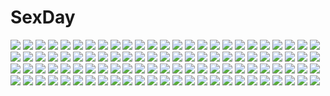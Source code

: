 # SexDay
![](https://konachan.com/image/16dc0aa61ad13217f58884409804d276/Konachan.com%20-%20257113%202girls%20bikini%20bikini_top%20blush%20braids%20breasts%20garter%20headdress%20long_hair%20navel%20open_shirt%20petals%20saber%20short_hair%20swimsuit%20thighhighs%20white_hair.jpg)
![](https://konachan.com/image/cc19b9d0329ff3489f01f29de94129ef/Konachan.com%20-%2040260%20da_capo_ii.jpg)
![](https://konachan.com/jpeg/a270e02ab0105a15f54c2cad9a8cfe1e/Konachan.com%20-%20297436%20azur_lane%20blush%20bow%20bunny_ears%20green_eyes%20group%20hajikaji%20hat%20headband%20long_hair%20microphone%20navel%20ponytail%20red_eyes%20skirt%20twintails%20white_hair%20wink.jpg)
![](https://konachan.com/image/3b18a54fd46c163a22b5dd22f4249776/Konachan.com%20-%2067297%20aika_s_granzchesta%20alice_carroll%20aria%20beach%20mizunashi_akari%20signed.jpg)
![](https://konachan.com/jpeg/eaeb0a03974513b659cef7d9c1dc027d/Konachan.com%20-%20298751%20animal_ears%20blush%20bow%20brown_eyes%20brown_hair%20cat_smile%20close%20cropped%20doggirl%20hat%20long_hair%20original%20prophet_heart%20school_uniform%20waifu2x%20white.jpg)
![](https://konachan.com/jpeg/4238f59b53c6595312486ea82274b44c/Konachan.com%20-%20187178%20ass%20ayase_hazuki%20blue_hair%20breasts%20game_cg%20kamidere%20nipples%20nude%20short_hair%20sky%20uesugi_chihaya.jpg)
![](https://konachan.com/image/d3fe70c9b165b69a650ac0eff300871c/Konachan.com%20-%20133999%20animal%20bird%20cherry%20food%20fruit%20hibird%20katekyou_hitman_reborn%20tagme_%28artist%29.jpg)
![](https://konachan.com/jpeg/ca2b09ef4b181de991c4cba788f6fb34/Konachan.com%20-%20218313%20hatsune_miku%20long_hair%20sakura_miku%20tagme%20twintails%20vocaloid.jpg)
![](https://konachan.com/jpeg/8f7dedd1290c59d4f6af7ee2b5455040/Konachan.com%20-%20268004%202girls%20apron%20blonde_hair%20bow%20clouds%20dress%20game_cg%20goggles%20headdress%20long_hair%20maid%20ponytail%20short_hair%20skirt_lift%20sky%20twintails%20waifu2x%20water%20wet.jpg)
![](https://konachan.com/image/1b097c0f58578cfc8f3bb57b6e29f173/Konachan.com%20-%20159681%20annie_hastur%20aqua_eyes%20aqua_hair%20computer%20doll%20game_console%20hatsune_miku%20headphones%20mikudayoo%20poring%20thighhighs%20touhou%20twintails%20vocaloid%20zaxwu.jpg)
![](https://konachan.com/jpeg/374afd8512795aa6d8676868da552b0e/Konachan.com%20-%20101872%20bunny%20dress%20goth-loli%20gray_hair%20hashimoto_takashi%20hat%20kasugano_sora%20lolita_fashion%20long_hair%20sphere%20thighhighs%20yosuga_no_sora.jpg)
![](https://konachan.com/image/86b0b80e7d9db9fc2d83d3c83894c802/Konachan.com%20-%20194436%20animal_ears%20blonde_hair%20desert%20long_hair%20nukomasu%20original%20tail.jpg)
![](https://konachan.com/image/553192e277ec24fbf16fb14a8ec93502/Konachan.com%20-%2022753%20trigun%20vash_the_stampede.jpg)
![](https://konachan.com/image/1e84021825621149d675b1b5c6af1bb9/Konachan.com%20-%20292632%20building%20city%20maeda_mic%20original%20scenic%20short_hair%20skirt%20umbrella.jpg)
![](https://konachan.com/jpeg/fab484bb9942c7807252cab2c13505f2/Konachan.com%20-%2042860%20anonono%20panties%20underwear.jpg)
![](https://konachan.com/jpeg/1732ba4a13d5398cafbfbaeb350d25f4/Konachan.com%20-%20283833%20black_hair%20blue_eyes%20blush%20bow%20breasts%20fang%20flowers%20gloves%20green_eyes%20group%20hat%20kneehighs%20long_hair%20navel%20original%20red_eyes%20rose%20shirt%20skirt.jpg)
![](https://konachan.com/jpeg/92d48eb99afed7b9219d456b8c9ece51/Konachan.com%20-%2077703%20blonde_hair%20blush%20breasts%20game_cg%20iro_ni_ide_ni_keri_waga_koi_wa%20long_hair%20narumi_yuu%20nipples%20nude%20tenjo_rio%20windmill_%28company%29.jpg)
![](https://konachan.com/jpeg/27b133d825235e4cce7442b6cad5b61a/Konachan.com%20-%20165948%20bath%20bathtub%20blonde_hair%20blush%20breasts%20game_cg%20gray_hair%20hirohara_honoka%20lass%20nipples%20nude%20takagi_sana%20takagi_shun%20youta.jpg)
![](https://konachan.com/image/e1b5633b0ccfbb77c1fb8b5a87a96e0b/Konachan.com%20-%2088255%20bikini%20blonde_hair%20blue_eyes%20izumi_mahiru%20long_hair%20swimsuit%20tales_of_the_abyss%20tear_grants.jpg)
![](https://konachan.com/image/20be2349973937525c2d2762bd762be2/Konachan.com%20-%2083017%20ass%20carnelian%20fujita_nodoka%20panties%20para-sol%20underwear.jpg)
![](https://konachan.com/jpeg/353edb2afc61a37de9bc0fd6f9562551/Konachan.com%20-%20236438%20animal_ears%20bell%20blush%20bow%20breasts%20catgirl%20cleavage%20headdress%20heart%20long_hair%20maid%20neko_works%20nekopara%20sayori%20uniform%20waitress%20white%20wristwear.jpg)
![](https://konachan.com/image/795767fdb83f5df47ee62434b591b360/Konachan.com%20-%2034168%20ayanami_rei%20neon_genesis_evangelion.jpg)
![](https://konachan.com/jpeg/9b5bfdd3f9521f7e679e35adf5a88177/Konachan.com%20-%20272876%20ass%20blonde_hair%20bodysuit%20clouds%20demon%20fang%20horns%20moon%20night%20orange_eyes%20original%20pantyhose%20ponytail%20sky%20succubus%20tail%20tiffy%20torn_clothes%20wings.jpg)
![](https://konachan.com/image/3f6547e571f5784e5ab7914f6d16ee3d/Konachan.com%20-%20201188%203d%20all_male%20blonde_hair%20blue_eyes%20gradient%20gray%20howl%20howl%27s_moving_castle%20ikedan%20male%20necklace%20realistic%20short_hair.jpg)
![](https://konachan.com/image/fe000d100bb435096b867129dd3a37ea/Konachan.com%20-%209423%20kino_no_tabi%20kuroboshi_kouhaku.jpg)
![](https://konachan.com/image/871d511a29143f4e6eacb639bbbdc739/Konachan.com%20-%20181214%20blue_eyes%20blue_hair%20breasts%20cleavage%20dahl_lange%20league_of_legends%20long_hair%20sona_buvelle%20twintails%20watermark.jpg)
![](https://konachan.com/image/9bf7d936b9e674c62d48220cfa8b75fd/Konachan.com%20-%20186288%202girls%20ass%20black_hair%20fang%20horns%20megami%20momo_kyun_sword%20momoko_%28momo_kyun_sword%29%20nude%20panties%20pointed_ears%20scan%20topless%20underwear%20watanabe_sou%20yuri.jpg)
![](https://konachan.com/image/4b8fc63b5135adcc9f823433477490ac/Konachan.com%20-%20158825%20blush%20breasts%20fang%20green_eyes%20haiyore%21_nyaruko-san%20nipple_slip%20nipples%20nyaruko%20stockings%20tagme%20yottin.jpg)
![](https://konachan.com/image/82dc03d3f0031fd9f993acc19b5b19c2/Konachan.com%20-%20156081%20black_hair%20hyperdimension_neptunia%20navel%20noire%20red_eyes%20tsunako%20twintails.jpg)
![](https://konachan.com/image/939fbf8eaa278187c755d7b20953e7c1/Konachan.com%20-%20289718%20blush%20breast_grab%20breasts%20hata_no_kokoro%20long_hair%20mask%20nipples%20nude%20penis%20pink_eyes%20pink_hair%20pussy%20rak_%28kuraga%29%20sex%20touhou%20uncensored.jpg)
![](https://konachan.com/image/0c23598160e811544d1c6b26c53ea4d3/Konachan.com%20-%20261861%20brown_eyes%20brown_hair%20candy%20cherry_blossoms%20flowers%20lollipop%20petals%20saitom%20scan%20school_uniform%20shade%20short_hair%20skirt%20stairs.jpg)
![](https://konachan.com/image/55fe792d9ca3587fb3036c1c3df574cb/Konachan.com%20-%20134092%20kusanagi_kikoku%20long_hair%20monochrome%20original%20twintails.jpg)
![](https://konachan.com/image/1715e3baad1962016818e8cec44d5fd6/Konachan.com%20-%20136167%20league_of_legends%20long_hair%20lulu%20pointed_ears%20ricegnat%20tagme%20veigar.jpg)
![](https://konachan.com/image/c44255a6f17cc6000b904070912fdd4a/Konachan.com%20-%20277293%202girls%20anthropomorphism%20blue_eyes%20blush%20cameltoe%20carbon12th%20erect_nipples%20hat%20long_hair%20short_hair%20spread_legs%20swimsuit%20twintails%20white_hair.jpg)
![](https://konachan.com/image/677e99f22103fc37e78ae4278365e52d/Konachan.com%20-%20199469%202girls%20apple%20blonde_hair%20blue_eyes%20cherry%20crossover%20food%20fruit%20kantoku%20kneehighs%20long_hair%20orange_hair%20petals%20shirt%20skirt%20strawberry%20thighhighs%20tie.jpg)
![](https://konachan.com/jpeg/80819599b10a5407988d161e5dd0f9af/Konachan.com%20-%20289945%20brown_eyes%20brown_hair%20long_hair%20scaleph_%28329208149%29%20shinka_musume%20shinka_musume_channel%20skirt%20thighhighs%20twintails%20watermark.jpg)
![](https://konachan.com/jpeg/f72f5c2f13b10d542e789e03e83222dc/Konachan.com%20-%20225944%20animal_ears%20bicolored_eyes%20black_hair%20blush%20catgirl%20gloves%20hoodie%20kisaragi_kaya%20long_hair%20necklace%20original%20tail%20waifu2x%20white_hair.jpg)
![](https://konachan.com/jpeg/c5adec59e410c2fb498ea995857934be/Konachan.com%20-%20180730%202girls%20alcot%20blonde_hair%20blue_eyes%20blue_hair%20blush%20bow%20clover_day%27s%20hat%20orange_eyes%20skirt%20takakura_anri%20takakura_anzu%20thighhighs%20torinannkotsukushi.jpg)
![](https://konachan.com/image/b910bc4ab6e83e637d6a3b77f984a7db/Konachan.com%20-%20231005%20animal%20bird%20brown_hair%20clouds%20haraguroi_you%20japanese_clothes%20kuon_%28utawarerumono%29%20leaves%20long_hair%20ponytail%20tail%20utawarerumono%20yellow_eyes%20yukata.jpg)
![](https://konachan.com/jpeg/7d610428312acc36601b3d2c934ff3d9/Konachan.com%20-%20290383%20aegislash%20barefoot%20black%20braids%20choker%20cropped%20demon%20dress%20dusknoir%20fang%20gengar%20lack%20loli%20long_hair%20mimikyu%20pokemon%20red_eyes%20twintails%20wings%20wristwear.jpg)
![](https://konachan.com/jpeg/cd6abef3d23a1fac9f85f9ed83270606/Konachan.com%20-%20192885%20arisaka_mashiro%20blush%20breasts%20brown_hair%20censored%20game_cg%20long_hair%20navel%20nipples%20purple_eyes%20sex%20skirt%20sprite%20suzumori%20wet%20yuuki_itsuka.jpg)
![](https://konachan.com/image/00f9d1ceeaa81b156c1fe70c46a89234/Konachan.com%20-%20137995%20bikini%20breasts%20calendar%20cleavage%20imouto_senbatsu%E2%98%86sousenkyo%20kamitsurugi_ouka%20swimsuit%20tachibana_hiiragi%20tachibana_matsuri%20tachibana_yotsuha.jpg)
![](https://konachan.com/jpeg/92066fe39000b0ab2710419edee59d80/Konachan.com%20-%20213562%20anastasia_%28idolmaster%29%20blue_eyes%20blush%20breasts%20cum%20gray_hair%20idolmaster%20naked_shirt%20navel%20nazu-na%20nipples%20open_shirt%20short_hair%20tears%20tie.jpg)
![](https://konachan.com/jpeg/33a93711658a934c501698b8d8f1a9bf/Konachan.com%20-%20193276%20bed%20black_hair%20blue_eyes%20blush%20bra%20game_cg%20hasegawa_yukino%20himekami_akane%20long_hair%20navel%20open_shirt%20peassoft%20school_uniform%20thighhighs%20underwear.jpg)
![](https://konachan.com/image/ad3c23bd9ee44686cb5d55dd862001f2/Konachan.com%20-%20179603%20blonde_hair%20bow%20flandre_scarlet%20hat%20red_eyes%20short_hair%20tagme_%28artist%29%20touhou%20vampire%20wings.jpg)
![](https://konachan.com/image/e624caeddf82a73a61ca5834b35e8c5d/Konachan.com%20-%20132296%20bicycle%20hatsune_miku%20vocaloid%20yucco_kxoxc.jpg)
![](https://konachan.com/jpeg/3c6d47a559ba16258f4c41758dbc6f76/Konachan.com%20-%20152860%20headphones%20neon_genesis_evangelion%20shorts%20soryu_asuka_langley%20tagme%20transparent.jpg)
![](https://konachan.com/image/32e5ee549e79a44ee8c279d11ffa75a3/Konachan.com%20-%20258826%202girls%20ass%20barefoot%20bikini%20blue_eyes%20blush%20breasts%20drink%20gradient%20letdie1414%20long_hair%20navel%20pink_eyes%20signed%20swimsuit%20tail%20water%20wet%20white%20white_hair.jpg)
![](https://konachan.com/image/14465e34a305c9443567aa32b4ecf350/Konachan.com%20-%20288546%20cherry%20food%20fruit%20gocoli%20idolmaster%20idolmaster_shiny_colors%20oosaki_tenka.jpg)
![](https://konachan.com/image/9087ca4b86f94a2f1544006989404b54/Konachan.com%20-%20215642%20bubbles%20gloves%20gun%20jpeg_artifacts%20long_hair%20original%20pink_eyes%20pink_hair%20ponytail%20renatus-z%20water%20weapon%20wristwear.jpg)
![](https://konachan.com/jpeg/cd15d7705dba785db9a65d2a5ed69039/Konachan.com%20-%20169842%20animal%20aqua_eyes%20autumn%20breasts%20bubbles%20cleavage%20hat%20leaves%20long_hair%20notya%20onsen%20rope%20short_hair%20snake%20stars%20topless%20touhou%20towel%20water%20wink.jpg)
![](https://konachan.com/jpeg/63bfc578d96c57db07b3d1d1e886bc24/Konachan.com%20-%20260452%20animal%20clouds%20dog%20earmuffs%20glasses%20group%20hat%20inuyama_aoi%20long_hair%20saitou_ena%20scarf%20shima_rin%20short_hair%20signed%20sky%20stars%20umiroku%20yuru_camp.jpg)
![](https://konachan.com/image/c9dc536c981d2eb5b82cef80d255f5fa/Konachan.com%20-%20213158%202girls%20breasts%20cleavage%20dress%20headband%20jpeg_artifacts%20koyuiko%20original.jpg)
![](https://konachan.com/image/c80de79d80f3d17c6ed45a2bd6015b30/Konachan.com%20-%207876%20kirisame_marisa%20monochrome%20touhou%20witch.jpg)
![](https://konachan.com/image/0d795aa510e8a67629ecd39cba3a26df/Konachan.com%20-%2023256%20ayanami_rei%20bodysuit%20dualscreen%20gainax%20neon_genesis_evangelion%20sadamoto_yoshiyuki%20skintight%20soryu_asuka_langley%20vector.jpg)
![](https://konachan.com/jpeg/005b794a0c64ea34784ea89661af8906/Konachan.com%20-%20152373%20ass%20blush%20brown_hair%20dengeki_moeoh%20kagome%20nude%20onsen%20snow%20wet.jpg)
![](https://konachan.com/jpeg/056bba32d433ac69a2ebc3bd92c7d8a4/Konachan.com%20-%20170636%20bed%20blue_eyes%20blush%20breasts%20happoubi_jin%20kazanin_yukariko%20long_hair%20navel%20nipples%20panties%20panty_pull%20pantyhose%20red_hair%20thighhighs%20topless%20underwear.jpg)
![](https://konachan.com/jpeg/2a9fb6170cf3d3890f70bad1960e002b/Konachan.com%20-%20263970%20black_hair%20blue_eyes%20keije%20long_hair%20original%20panties%20school_uniform%20skirt%20tie%20underwear%20yellow.jpg)
![](https://konachan.com/jpeg/39bb5bc02ccd8d30f9369e05fcd31bed/Konachan.com%20-%20205273%20blue_eyes%20blue_hair%20braids%20madobe_touko%20microsoft%20os-tan%20skirt%20tie%20translation_request%20windows.jpg)
![](https://konachan.com/image/a14df6efe1357c6f725a3febfdabc5e8/Konachan.com%20-%2010650%20loli%20lollipop_candy%20nurse%20tagme.jpg)
![](https://konachan.com/jpeg/94c388f95a527350a38d347db58f83af/Konachan.com%20-%2040308%20cosplay%20izumi_konata%20lucky_star%20parody%20suzumiya_haruhi_no_yuutsu.jpg)
![](https://konachan.com/image/c3a5167d3fa9b0a6af7388d75058930a/Konachan.com%20-%20155607%20blush%20dress%20original%20pantyhose%20red_eyes%20totsuka_%28kapadaizin%29.jpg)
![](https://konachan.com/jpeg/01fe87bbeb9ca5a3ffba2939c547bbae/Konachan.com%20-%2092467%20akihiyo%20animal%20chibi%20hijiri_byakuren%20houjuu_nue%20kumoi_ichirin%20mouse%20mousegirl%20murasa_minamitsu%20nazrin%20tagme%20tatara_kogasa%20toramaru_shou%20touhou%20unzan.jpg)
![](https://konachan.com/image/58b53d43722e8df301254d05eb364f7f/Konachan.com%20-%20207944%202girls%20anthropomorphism%20axis_powers_hetalia%20blonde_hair%20czech_republic_%28hetalia%29%20dress%20flowers%20green_eyes%20imifumei%20shirt%20slovakia_%28hetalia%29%20white.jpg)
![](https://konachan.com/jpeg/ec1b3f123827713d0999effee44cc1ab/Konachan.com%20-%20291541%20ankkoyom%20anthropomorphism%20autumn%20azur_lane%20blonde_hair%20blue_eyes%20deutschland_%28azur_lane%29%20food%20gray_hair%20group%20long_hair%20short_hair.jpg)
![](https://konachan.com/jpeg/c00559ae68e5ae411d4a4d8c530e0672/Konachan.com%20-%20302966%20breasts%20brown_hair%20couch%20gochuumon_wa_usagi_desu_ka%3F%20hoto_cocoa%20kohakugin%20navel%20no_bra%20purple_eyes%20shirt_lift%20short_hair%20skirt.jpg)
![](https://konachan.com/image/5af51d7fdfe4c263c1ce06dc3e33327d/Konachan.com%20-%20292291%20apron%20ayame_%283103942%29%20blue_hair%20headdress%20maid%20original%20purple_eyes%20short_hair.jpg)
![](https://konachan.com/image/9519002036b31d0ceb3ed51fd7c3a072/Konachan.com%20-%20261342%20breast_hold%20breasts%20brown_hair%20fingering%20jie_%28530940004%29%20long_hair%20masturbation%20navel%20nipples%20nude%20original%20twintails%20white.jpg)
![](https://konachan.com/image/b5d5230b5416b14949b54ec72de74b15/Konachan.com%20-%206744%20barefoot%20blonde_hair%20butterfly%20chii%20chobits%20clamp%20clouds%20flowers%20long_hair%20orange_eyes%20sky.jpg)
![](https://konachan.com/jpeg/7cac3c6830b1723833302786e5826eb9/Konachan.com%20-%20260966%20blush%20bra%20breasts%20game_cg%20long_hair%20luna_soft%20nipples%20nopan%20penis%20purple_eyes%20pussy%20ribbons%20sex%20spread_legs%20uncensored%20underwear%20white_hair.jpg)
![](https://konachan.com/jpeg/31c219f4251f202107efc3c14c6da59b/Konachan.com%20-%20236533%20anus%20ass%20bed%20blush%20braids%20breasts%20brown_hair%20censored%20dildo%20fingering%20green_eyes%20long_hair%20nipples%20no_bra%20original%20panties%20pussy%20underwear%20vibrator.jpg)
![](https://konachan.com/image/e8e85bd9c0f839d2c15bef0243049f1d/Konachan.com%20-%2079963%20all_male%20crying%20male%20original%20rain%20tears%20water.jpg)
![](https://konachan.com/jpeg/ad624e2188fc4141ff5f1fdc808b8704/Konachan.com%20-%20135843%20ass%20hatsune_miku%20rakkou%20tagme%20underwear%20vocaloid.jpg)
![](https://konachan.com/image/1352f4184e6d5be03b6c76e38459c301/Konachan.com%20-%20108488%20bra%20breasts%20cleavage%20original%20panties%20pink_hair%20short_hair%20temoshi%20underwear.jpg)
![](https://konachan.com/image/27decd1a1b4949b795d2feee33a8fb3d/Konachan.com%20-%20124111%20dairininn%20kaname_madoka%20kyuubee%20mahou_shoujo_madoka_magica%20monochrome%20twintails.jpg)
![](https://konachan.com/jpeg/33544bd1507fb44c6d476a62062c5375/Konachan.com%20-%20244193%20gosick%20transparent%20vector%20victorique_de_broix.jpg)
![](https://konachan.com/jpeg/d7d2e47a7722b22e6cdb9937f736e0d8/Konachan.com%20-%20187571%20aimai_renai%20bed%20black_hair%20blonde_hair%20blue_eyes%20blush%20censored%20fellatio%20game_cg%20long_hair%20penis%20purple_eyes%20saeki_emi%20saeki_minami%20satofuji_masato.jpg)
![](https://konachan.com/jpeg/8ccbdbd79bb122f4c03871c4b208ff23/Konachan.com%20-%20102847%20akemi_homura%20gun%20mahou_shoujo_madoka_magica%20millelunar%20pantyhose%20purple_eyes%20weapon%20white.jpg)
![](https://konachan.com/jpeg/01fcaaec55f7e955e6780f36747c7dc5/Konachan.com%20-%20306383%20bikini_top%20blonde_hair%20blush%20breasts%20cleavage%20close%20cropped%20food%20hat%20long_hair%20nyum%20open_shirt%20popsicle%20red_eyes%20see_through%20underboob%20water%20waterfall.jpg)
![](https://konachan.com/image/9770dc3ead872ddced78cc7bf0897b98/Konachan.com%20-%2085993%20aqua_eyes%20aqua_hair%20dress%20hatsune_miku%20instrument%20long_hair%20piano%20tagme_%28artist%29%20twintails%20vocaloid%20white%20wristwear.jpg)
![](https://konachan.com/image/93f169dc2349072c1c93a93823d08c1f/Konachan.com%20-%20245290%20building%20clouds%20flowers%20grass%20nagakura_%28seven_walkers%29%20nobody%20original%20scenic%20sky%20tree.jpg)
![](https://konachan.com/image/eb3810b4e1d68a5ebf5b600014aa22f1/Konachan.com%20-%20296655%20applekun%20cat_smile%20group%20hayami_kanade%20ichinose_shiki%20idolmaster%20jougasaki_mika%20long_hair%20miyamoto_frederica%20shiomi_shuuko%20short_hair.jpg)
![](https://konachan.com/jpeg/f9496f8f0522b3bc75e599bc8d044847/Konachan.com%20-%20213222%20bikini%20black_hair%20breasts%20cleavage%20game_cg%20leaves%20long_hair%20nibutani_kako%20scenic%20sorairo_innocent%20swimsuit%20tagme_%28artist%29%20water%20wet.jpg)
![](https://konachan.com/image/59ea0a176f9c585a709a50a7e08f8ba4/Konachan.com%20-%20282540%202girls%20barefoot%20blue_hair%20blush%20mochiko_%28mochiko3121%29%20original%20pink_hair%20purple_eyes%20short_hair.jpg)
![](https://konachan.com/image/7f0a48de33e58c383caa3873a707fc6b/Konachan.com%20-%20232155%20animal%20black_hair%20bubbles%20cat%20fish%20kazeno%20original%20school_uniform%20short_hair%20skirt%20sleeping%20thighhighs.jpg)
![](https://konachan.com/image/c19bc55e01628ee18c173fa3687e7d4e/Konachan.com%20-%20306198%20a.x.%20blush%20bodysuit%20brown_hair%20cameltoe%20erect_nipples%20original%20skintight%20spread_legs%20thighhighs.jpg)
![](https://konachan.com/image/fd2e15ef74b4641c8defad5102ec9b6d/Konachan.com%20-%2016786%20all_male%20death_note%20l%20male.jpg)
![](https://konachan.com/image/0ee2f0d0c74754d46351f222074f5d73/Konachan.com%20-%20304964%20aqua_eyes%20blonde_hair%20blush%20hayasaka_ai%20kneehighs%20liangfen232%20panties%20ponytail%20underwear%20white.jpg)
![](https://konachan.com/jpeg/3b07117cd9d165da80c6c2cede699870/Konachan.com%20-%20290049%20flat_chest%20goth-loli%20lolita_fashion%20long_hair%20purple%20red_eyes%20ribbons%20white_hair%20yoshida_iyo.jpg)
![](https://konachan.com/jpeg/dc4e8db91187501fae4b6eda23c668e3/Konachan.com%20-%20265555%20braids%20brown_hair%20chinese_clothes%20long_hair%20orange_eyes%20original%20tagme_%28artist%29%20thighhighs%20third-party_edit%20twintails.jpg)
![](https://konachan.com/image/527baa522cef609949309eae0712679d/Konachan.com%20-%20138983%20breasts%20brown_hair%20crying%20game_cg%20green_eyes%20hatsukoi_1_1%20katagiri_yuuma%20long_hair%20male%20tagme%20tears%20tie%20tokizaki_maya.jpg)
![](https://konachan.com/jpeg/77e8c4665d3c80b514b2e54b37975d12/Konachan.com%20-%20150450%20aqua_hair%20flowers%20fukuta%20hatsune_miku%20thighhighs%20twintails%20vocaloid.jpg)
![](https://konachan.com/jpeg/dd9b3a6ca6e5a5bdf1ff5031ce53d56c/Konachan.com%20-%20195199%20apron%20ass%20blue_eyes%20bow%20breasts%20brown_hair%20food%20headband%20koizumi_amane%20long_hair%20naked_apron%20nopan%20sideboob%20sirosaki_yuuri%20thighhighs.jpg)
![](https://konachan.com/image/c51fa47dd03bcb7d1bcf873717cbb667/Konachan.com%20-%2067958%20blush%20cherry_blossoms%20flowers%20plasm%20sayoko%20sayonara_memories%20scarf%20tears.jpg)
![](https://konachan.com/jpeg/61ea7c7d819fe8244d0e0a708b32f8ff/Konachan.com%20-%20182502%20akagi_%28kancolle%29%20anthropomorphism%20group%20hiei_%28kancolle%29%20kaga_%28kancolle%29%20kantai_collection%20male%20mutsu_%28kancolle%29%20ooi_%28kancolle%29%20tagme%20tagme_%28artist%29.jpg)
![](https://konachan.com/image/0bf05d91f7c2036016b722a3f6f407b7/Konachan.com%20-%20267511%20blonde_hair%20breasts%20dark_skin%20dress%20fate_grand_order%20fate_%28series%29%20garter%20long_hair%20signed%20sword%20thighhighs%20weapon%20yamakawa%20yellow_eyes.jpg)
![](https://konachan.com/jpeg/30f5f1a188d0120ce8518c6dba78cc91/Konachan.com%20-%2045539%20lala_satalin_deviluke%20to_love_ru%20valentine.jpg)
![](https://konachan.com/image/d5f9ca30f4f080237ca24578ad4c0c3a/Konachan.com%20-%20213879%20bed%20censored%20chiyoda_momoka%20cube%20cum%20game_cg%20kantoku%20koi_suru_kanojo_no_bukiyou_na_butai%20miyakuni_ichigo%20nude%20penis%20pink_hair%20pussy%20sex%20spread_legs.jpg)
![](https://konachan.com/jpeg/16c9ed573b30712d8c846b4d498f76c8/Konachan.com%20-%20287798%20blush%20bow%20brown_hair%20close%20cropped%20original%20popsicle%20purple_eyes%20sakura_hiyori%20school_uniform%20short_hair%20waifu2x%20white.jpg)
![](https://konachan.com/image/48c4d66a8be0f1001794581236d89fcd/Konachan.com%20-%2016653%20hisui%20maid%20shingetsutan_tsukihime.jpg)
